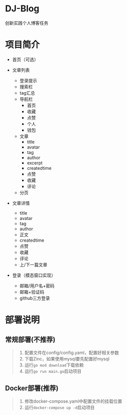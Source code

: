 # DJ-Blog
创新实践个人博客任务

# 项目简介
- 首页（可选）
- 文章列表
  - 登录提示
  - 搜索栏
  - tag汇总
  - 导航栏
    - 首页
    - 收藏
    - 点赞
    - 个人
    - 钱包
  - 文章
    - title
    - avatar
    - tag
    - author
    - excerpt
    - createdtime
    - 点赞
    - 收藏
    - 评论
  - 分页

- 文章详情
  - title
  - avatar
  - tag
  - author
  - 正文
  - createdtime
  - 点赞
  - 收藏
  - 评论
  - 上/下一篇文章

- 登录（模态窗口实现）
  - 邮箱/用户名+密码
  - 邮箱+验证码
  - github三方登录






# 部署说明
## 常规部署(不推荐)
> 1. 配置文件在config/config.yaml，配置好相关参数
> 2. 下载Zinc，如果使用mysql要先配置好mysql
> 3. 运行`go mod download`下载依赖
> 4. 运行`go run main.go`启动项目

## Docker部署(推荐)
> 1. 修改docker-compose.yaml中配置文件的挂载位置
> 2. 运行`docker-compose up -d`启动项目